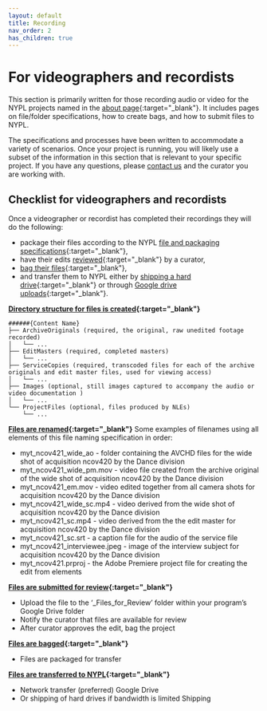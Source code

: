 ```yaml
---
layout: default
title: Recording
nav_order: 2
has_children: true
---
```


# For videographers and recordists

This section is primarily written for those recording audio or video for the NYPL projects named in the [about page](../../){:target="_blank"}. It includes pages on file/folder specifications, how to create bags, and how to submit files to NYPL.

The specifications and processes have been written to accommodate a variety of scenarios. Once your project is running, you will likely use a subset of the information in this section that is relevant to your specific project. If you have any questions, please [contact us](mailto:digitalarchives@nypl.org) and the curator you are working with.

## Checklist for videographers and recordists 
Once a videographer or recordist has completed their recordings they will do the following: 
- package their files according to the NYPL [file and packaging specifications](/file-and-packaging-specifications/file-and-packaging-specifications.md){:target="_blank"}, 
- have their edits [reviewed](https://nypl.github.io/born-digital-docs/docs/recording/reviewing.html){:target="_blank"} by a curator, 
- [bag their files](https://nypl.github.io/born-digital-docs/docs/recording/bagging-files.html){:target="_blank"}, 
- and transfer them to NYPL either by [shipping a hard drive](https://nypl.github.io/born-digital-docs/docs/recording/shipping.html){:target="_blank"} or through [Google drive uploads](https://nypl.github.io/born-digital-docs/docs/recording/transferring.html){:target="_blank"}. 

**[Directory structure for files is created](https://nypl.github.io/born-digital-docs/docs/recording/file-and-packaging-specifications.html){:target="_blank"}**

```
######{Content Name}
├── ArchiveOriginals (required, the original, raw unedited footage recorded)
│   └── ...
├── EditMasters (required, completed masters)
│   └── ...
├── ServiceCopies (required, transcoded files for each of the archive originals and edit master files, used for viewing access)
│   └── ...
├── Images (optional, still images captured to accompany the audio or video documentation )
│   └── ...
└── ProjectFiles (optional, files produced by NLEs)
    └── ...
```

**[Files are renamed](https://nypl.github.io/born-digital-docs/docs/recording/file-and-packaging-specifications.html){:target="_blank"}** 
Some examples of filenames using all elements of this file naming specification in order:

* myt_ncov421_wide_ao - folder containing the AVCHD files for the wide shot of acquisition ncov420 by the Dance division
* myt_ncov421_wide_pm.mov - video file created from the archive original of the wide shot of acquisition ncov420 by the Dance division
* myt_ncov421_em.mov - video edited together from all camera shots for acquisition ncov420 by the Dance division
* myt_ncov421_wide_sc.mp4 - video derived from the wide shot of acquisition ncov420 by the Dance division
* myt_ncov421_sc.mp4 - video derived from the the edit master for acquisition ncov420 by the Dance division
* myt_ncov421_sc.srt - a caption file for the audio of the service file
* myt_ncov421_interviewee.jpeg - image of the interview subject for acquisition ncov420 by the Dance division
* myt_ncov421.prproj - the Adobe Premiere project file for creating the edit from elements

**[Files are submitted for review](https://nypl.github.io/born-digital-docs/docs/recording/reviewing.html){:target="_blank"}** 
- Upload the file to the ‘_Files_for_Review’ folder within your program’s Google Drive folder
- Notify the curator that files are available for review
- After curator approves the edit, bag the project

**[Files are bagged](https://nypl.github.io/born-digital-docs/docs/recording/bagging-files.html){:target="_blank"}** 
- Files are packaged for transfer

**[Files are transferred to NYPL](https://nypl.github.io/born-digital-docs/docs/recording/transferring.html){:target="_blank"}**
- Network transfer (preferred) Google Drive
- Or shipping of hard drives if bandwidth is limited Shipping
